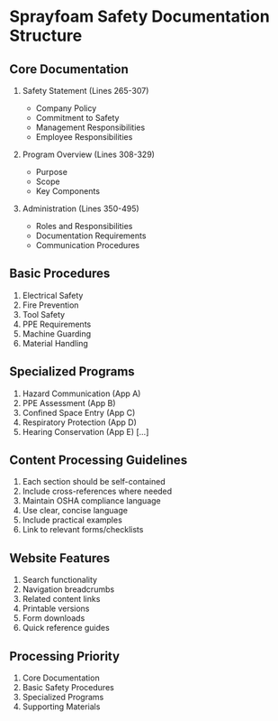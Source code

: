 # Sprayfoam Safety Documentation Structure

## Core Documentation
1. Safety Statement (Lines 265-307)
   - Company Policy
   - Commitment to Safety
   - Management Responsibilities
   - Employee Responsibilities

2. Program Overview (Lines 308-329)
   - Purpose
   - Scope
   - Key Components

3. Administration (Lines 350-495)
   - Roles and Responsibilities
   - Documentation Requirements
   - Communication Procedures

## Basic Procedures
1. Electrical Safety
2. Fire Prevention
3. Tool Safety
4. PPE Requirements
5. Machine Guarding
6. Material Handling

## Specialized Programs
1. Hazard Communication (App A)
2. PPE Assessment (App B)
3. Confined Space Entry (App C)
4. Respiratory Protection (App D)
5. Hearing Conservation (App E)
[...]

## Content Processing Guidelines
1. Each section should be self-contained
2. Include cross-references where needed
3. Maintain OSHA compliance language
4. Use clear, concise language
5. Include practical examples
6. Link to relevant forms/checklists

## Website Features
1. Search functionality
2. Navigation breadcrumbs
3. Related content links
4. Printable versions
5. Form downloads
6. Quick reference guides

## Processing Priority
1. Core Documentation
2. Basic Safety Procedures
3. Specialized Programs
4. Supporting Materials